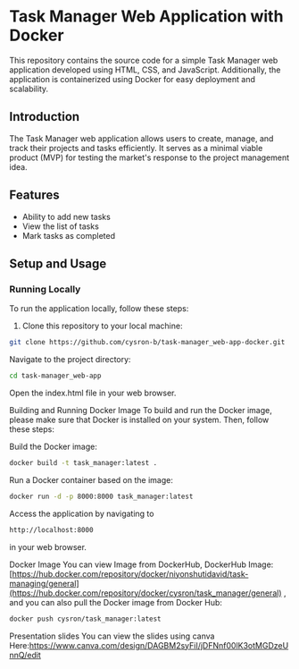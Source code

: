 # Task Manager Web Application with Docker

This repository contains the source code for a simple Task Manager web application developed using HTML, CSS, and JavaScript. Additionally, the application is containerized using Docker for easy deployment and scalability.

## Introduction

The Task Manager web application allows users to create, manage, and track their projects and tasks efficiently. It serves as a minimal viable product (MVP) for testing the market's response to the project management idea.

## Features

- Ability to add new tasks
- View the list of tasks
- Mark tasks as completed

## Setup and Usage

### Running Locally

To run the application locally, follow these steps:

1. Clone this repository to your local machine:

```bash
git clone https://github.com/cysron-b/task-manager_web-app-docker.git
````
   
Navigate to the project directory:
```bash
cd task-manager_web-app
````
Open the index.html file in your web browser.


Building and Running Docker Image
To build and run the Docker image, please make sure that Docker is installed on your system. Then, follow these steps:


Build the Docker image:
```bash
docker build -t task_manager:latest .
````

Run a Docker container based on the image:
```bash
docker run -d -p 8000:8000 task_manager:latest
````
Access the application by navigating to 
```bash
http://localhost:8000
````
in your web browser.

Docker Image
You can view Image from DockerHub, DockerHub Image:[https://hub.docker.com/repository/docker/niyonshutidavid/task-managing/general](https://hub.docker.com/repository/docker/cysron/task_manager/general) , and you can also pull the Docker image from Docker Hub:
```bash
docker push cysron/task_manager:latest
````
Presentation slides
You can view the slides using canva 
Here:https://www.canva.com/design/DAGBM2syFiI/jDFNnf00lK3otMGDzeUnnQ/edit
